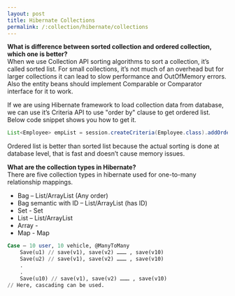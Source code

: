 ```yaml
---
layout: post
title: Hibernate Collections
permalink: /:collection/hibernate/collections
---
```


**What is difference between sorted collection and ordered collection, which one is better?**  
When we use Collection API sorting algorithms to sort a collection, it’s called sorted list. For small collections, it’s not much of an overhead but for larger collections it can lead to slow performance and OutOfMemory errors. Also the entity beans should implement Comparable or Comparator interface for it to work.

If we are using Hibernate framework to load collection data from database, we can use it’s Criteria API to use "order by" clause to get ordered list. Below code snippet shows you how to get it.

```java
List<Employee> empList = session.createCriteria(Employee.class).addOrder(Order.desc("id")).list();
```

Ordered list is better than sorted list because the actual sorting is done at database level, that is fast and doesn’t cause memory issues.

**What are the collection types in Hibernate?**  
There are five collection types in hibernate used for one-to-many relationship mappings.
-	Bag – List/ArrayList (Any order)
-	Bag semantic with ID – List/ArrayList (has ID)
-	Set - Set
-	List – List/ArrayList
-	Array - 
-	Map - Map

```sql
Case – 10 user, 10 vehicle, @ManyToMany
	Save(u1) // save(v1), save(v2) ……… , save(v10) 
	Save(u2) // save(v1), save(v2) ……… , save(v10)
	.
	.
	Save(u10) // save(v1), save(v2) ……… , save(v10)
// Here, cascading can be used.
```

